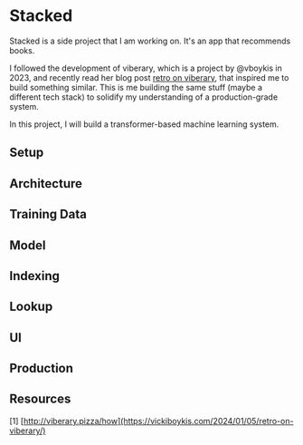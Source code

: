 # Stacked

Stacked is a side project that I am working on. It's an app that recommends books.

I followed the development of viberary, which is a project by @vboykis in 2023, and recently read her blog post [retro on viberary](https://vickiboykis.com/2024/01/05/retro-on-viberary/), that inspired me to build something similar. This is me building the same stuff (maybe a different tech stack) to solidify my understanding of a production-grade system.

In this project, I will build a transformer-based machine learning system.

## Setup


## Architecture


## Training Data


## Model


## Indexing


## Lookup


## UI


## Production


## Resources

[1] [http://viberary.pizza/how](https://vickiboykis.com/2024/01/05/retro-on-viberary/)
